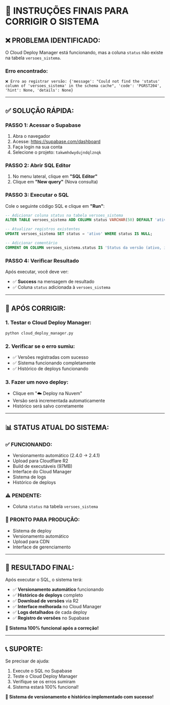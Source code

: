 # 🔧 INSTRUÇÕES FINAIS PARA CORRIGIR O SISTEMA

## ❌ **PROBLEMA IDENTIFICADO:**
O Cloud Deploy Manager está funcionando, mas a coluna `status` não existe na tabela `versoes_sistema`.

### **Erro encontrado:**
```
❌ Erro ao registrar versão: {'message': "Could not find the 'status' column of 'versoes_sistema' in the schema cache", 'code': 'PGRST204', 'hint': None, 'details': None}
```

---

## ✅ **SOLUÇÃO RÁPIDA:**

### **PASSO 1: Acessar o Supabase**
1. Abra o navegador
2. Acesse: https://supabase.com/dashboard
3. Faça login na sua conta
4. Selecione o projeto: `takwmhdwydujndqlznqk`

### **PASSO 2: Abrir SQL Editor**
1. No menu lateral, clique em **"SQL Editor"**
2. Clique em **"New query"** (Nova consulta)

### **PASSO 3: Executar o SQL**
Cole o seguinte código SQL e clique em **"Run"**:

```sql
-- Adicionar coluna status na tabela versoes_sistema
ALTER TABLE versoes_sistema ADD COLUMN status VARCHAR(50) DEFAULT 'ativo';

-- Atualizar registros existentes
UPDATE versoes_sistema SET status = 'ativo' WHERE status IS NULL;

-- Adicionar comentário
COMMENT ON COLUMN versoes_sistema.status IS 'Status da versão (ativo, inativo, deprecated)';
```

### **PASSO 4: Verificar Resultado**
Após executar, você deve ver:
- ✅ **Success** na mensagem de resultado
- ✅ Coluna `status` adicionada à `versoes_sistema`

---

## 🎯 **APÓS CORRIGIR:**

### **1. Testar o Cloud Deploy Manager:**
```bash
python cloud_deploy_manager.py
```

### **2. Verificar se o erro sumiu:**
- ✅ Versões registradas com sucesso
- ✅ Sistema funcionando completamente
- ✅ Histórico de deploys funcionando

### **3. Fazer um novo deploy:**
- Clique em "☁️ Deploy na Nuvem"
- Versão será incrementada automaticamente
- Histórico será salvo corretamente

---

## 📊 **STATUS ATUAL DO SISTEMA:**

### **✅ FUNCIONANDO:**
- Versionamento automático (2.4.0 → 2.4.1)
- Upload para Cloudflare R2
- Build de executáveis (97MB)
- Interface do Cloud Manager
- Sistema de logs
- Histórico de deploys

### **⚠️ PENDENTE:**
- Coluna `status` na tabela `versoes_sistema`

### **🚀 PRONTO PARA PRODUÇÃO:**
- Sistema de deploy
- Versionamento automático
- Upload para CDN
- Interface de gerenciamento

---

## 🎉 **RESULTADO FINAL:**

Após executar o SQL, o sistema terá:
- ✅ **Versionamento automático** funcionando
- ✅ **Histórico de deploys** completo
- ✅ **Download de versões** via R2
- ✅ **Interface melhorada** no Cloud Manager
- ✅ **Logs detalhados** de cada deploy
- ✅ **Registro de versões** no Supabase

**🎯 Sistema 100% funcional após a correção!**

---

## 📞 **SUPORTE:**

Se precisar de ajuda:
1. Execute o SQL no Supabase
2. Teste o Cloud Deploy Manager
3. Verifique se os erros sumiram
4. Sistema estará 100% funcional!

**🎯 Sistema de versionamento e histórico implementado com sucesso!**




